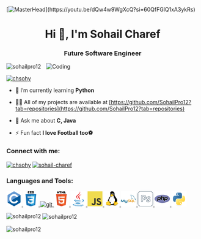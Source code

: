 [![MasterHead]([https://i.pinimg.com/originals/cd/83/e3/cd83e34992570d14493c163c3ff3d42d.gif](https://i.pinimg.com/originals/cd/83/e3/cd83e34992570d14493c163c3ff3d42d.gif))](https://youtu.be/dQw4w9WgXcQ?si=60QfFGlQ1xA3ykRs)


<h1 align="center">Hi 👋, I'm Sohail Charef</h1>
<h3 align="center">Future Software Engineer</h3>
<img align="right" alt="Coding" width="400" src="https://th.bing.com/th/id/R.c895db405f490e3eda00969757c55e3d?rik=8dq47eQd%2fd35QQ&pid=ImgRaw&r=0">
<p align="left"> <img src="https://komarev.com/ghpvc/?username=sohailpro12&label=Profile%20views&color=0e75b6&style=flat" alt="sohailpro12" /> </p>

<p align="left"> <a href="https://twitter.com/chsohy" target="blank"><img src="https://img.shields.io/twitter/follow/chsohy?logo=twitter&style=for-the-badge" alt="chsohy" /></a> </p>

- 🌱 I’m currently learning **Python**

- 👨‍💻 All of my projects are available at [https://github.com/SohailPro12?tab=repositories](https://github.com/SohailPro12?tab=repositories)

- 💬 Ask me about **C, Java**

- ⚡ Fun fact **I love Football too⚽**

<h3 align="left">Connect with me:</h3>
<p align="left">
<a href="https://twitter.com/chsohy" target="blank"><img align="center" src="https://raw.githubusercontent.com/rahuldkjain/github-profile-readme-generator/master/src/images/icons/Social/twitter.svg" alt="chsohy" height="30" width="40" /></a>
<a href="https://linkedin.com/in/sohail-charef" target="blank"><img align="center" src="https://raw.githubusercontent.com/rahuldkjain/github-profile-readme-generator/master/src/images/icons/Social/linked-in-alt.svg" alt="sohail-charef" height="30" width="40" /></a>
</p>

<h3 align="left">Languages and Tools:</h3>
<p align="left"> <a href="https://www.cprogramming.com/" target="_blank" rel="noreferrer"> <img src="https://raw.githubusercontent.com/devicons/devicon/master/icons/c/c-original.svg" alt="c" width="40" height="40"/> </a> <a href="https://www.w3schools.com/css/" target="_blank" rel="noreferrer"> <img src="https://raw.githubusercontent.com/devicons/devicon/master/icons/css3/css3-original-wordmark.svg" alt="css3" width="40" height="40"/> </a> <a href="https://git-scm.com/" target="_blank" rel="noreferrer"> <img src="https://www.vectorlogo.zone/logos/git-scm/git-scm-icon.svg" alt="git" width="40" height="40"/> </a> <a href="https://www.w3.org/html/" target="_blank" rel="noreferrer"> <img src="https://raw.githubusercontent.com/devicons/devicon/master/icons/html5/html5-original-wordmark.svg" alt="html5" width="40" height="40"/> </a> <a href="https://www.java.com" target="_blank" rel="noreferrer"> <img src="https://raw.githubusercontent.com/devicons/devicon/master/icons/java/java-original.svg" alt="java" width="40" height="40"/> </a> <a href="https://developer.mozilla.org/en-US/docs/Web/JavaScript" target="_blank" rel="noreferrer"> <img src="https://raw.githubusercontent.com/devicons/devicon/master/icons/javascript/javascript-original.svg" alt="javascript" width="40" height="40"/> </a> <a href="https://www.linux.org/" target="_blank" rel="noreferrer"> <img src="https://raw.githubusercontent.com/devicons/devicon/master/icons/linux/linux-original.svg" alt="linux" width="40" height="40"/> </a> <a href="https://www.mysql.com/" target="_blank" rel="noreferrer"> <img src="https://raw.githubusercontent.com/devicons/devicon/master/icons/mysql/mysql-original-wordmark.svg" alt="mysql" width="40" height="40"/> </a> <a href="https://www.photoshop.com/en" target="_blank" rel="noreferrer"> <img src="https://raw.githubusercontent.com/devicons/devicon/master/icons/photoshop/photoshop-line.svg" alt="photoshop" width="40" height="40"/> </a> <a href="https://www.php.net" target="_blank" rel="noreferrer"> <img src="https://raw.githubusercontent.com/devicons/devicon/master/icons/php/php-original.svg" alt="php" width="40" height="40"/> </a> <a href="https://www.python.org" target="_blank" rel="noreferrer"> <img src="https://raw.githubusercontent.com/devicons/devicon/master/icons/python/python-original.svg" alt="python" width="40" height="40"/> </a> </p>

<p><img align="left" src="https://github-readme-stats.vercel.app/api/top-langs?username=sohailpro12&show_icons=true&locale=en&layout=compact" alt="sohailpro12" /></p>

<p>&nbsp;<img align="center" src="https://github-readme-stats.vercel.app/api?username=sohailpro12&show_icons=true&locale=en" alt="sohailpro12" /></p>

<p><img align="center" src="https://github-readme-streak-stats.herokuapp.com/?user=sohailpro12&" alt="sohailpro12" /></p>
